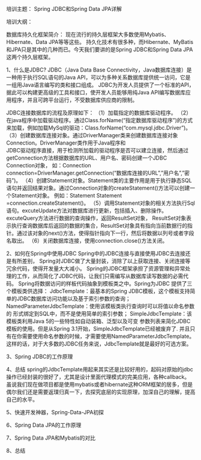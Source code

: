 培训主题： Spring JDBC和Spring Data JPA详解

培训大纲：

数据库持久化框架简介：
    现在流行的持久层框架大多数使用Mybatis、Hibernate、Data JPA等等这些。
    持久化技术有很多种，而Hibernate、MyBatis和JPA只是其中的几种而已。今天我们要讲的是Spring JDBC和Spring Data JPA这两个持久层框架。


1、什么是JDBC?
  JDBC（Java Data Base Connectivity，Java数据库连接）是一种用于执行SQL语句的Java API，可以为多种关系数据库提供统一访问，它是一组用Java语言编写的类和接口组成。
  JDBC为开发人员提供了一个标准的API，据此可以构建更高级的工具和接口，使开发人员能够用纯Java API编写数据库应用程序，并且可跨平台运行，不受数据库供应商的限制。

JDBC连接数据库的流程及原理如下： 
（1）加载指定的数据库驱动程序。 
（2）在java程序中加载驱动程序。通过Class.forName(“指定数据库驱动程序”)的方式来加载，例如加载MySql的驱动：Class.forName(“com.mysql.jdbc.Driver”)。 
（3）创建数据库连接对象。通过DriverManager类来创建数据库连接对象Connection。DriverManager类作用于Java程序和  
    JDBC驱动程序直接，用于检测所加载的驱动程序是否可以建立连接，然后通过getConnection方法根据数据库的URL、用户名、密码创建一个JDBC Connection对象，
    如：Connection connection=DriverManager.getConnection(“数据库连接的URL”,”用户名”,”密码”)。 
（4）创建Statement对象。Statement类的主要作用是用于执行静态SQL语句并返回结果对象。通过Connection对象的createStatement()方法可以创建一个Statement对象。
    例如：Statement Statement =connection.createStatement()。 
（5）调用Statement对象的相关方法执行Sql语句。excuteUpdate方法对数据库进行更新，包括插入、删除操作。excuteQuery方法进行数据的查询操作，返回ResultSet对象，
    ResultSet对象表示执行查询数据库后返回的数据的集合，ResultSet对象具有指向当前数据行的指针。通过该对象的next()方法，使得指针指向下一行，然后将数据以列号或者字段名取出。 
（6）关闭数据库连接，使用connection.close()方法关闭。


2、如何在Spring中使用JDBC
    Spring中的JDBC连接与直接使用JDBC去连接还是有所差别，
    Spring对JDBC做了大量封装，消除了以上获取连接、关闭连接等冗余代码，使得开发量大大减小。 
    Spring的JDBC框架承担了资源管理和异常处理的工作，从而简化了JDBC代码，让我们只需编写从数据库读写数据的必需代码。
    Spring将数据访问的样板代码抽象到模板类之中。Spring为JDBC 提供了三个模板类供选择： 
    JdbcTemplate：最基本的Spring JDBC模板，这个模板支持简单的JDBC数据库访问功能以及基于索引参数的查询；     
    NamedParameterJdbcTemplate：使用该模板类执行查询时可以将值以命名参数的 形式绑定到SQL中，而不是使用简单的索引参数； 
    SimpleJdbcTemplate：该模板类利用Java 5的一些特性如自动装箱、泛型以及可变 参数列表来简化JDBC模板的使用。但是从Spring 3.1开始，SimpleJdbcTemplate已经被废弃了.
    并且只有在你需要使用命名参数的时候，才需要使用NamedParameterJdbcTemplate。这样的话，对于大多数的JDBC任务来说，JdbcTemplate就是最好的可选方案。



3、Spring JDBC的工作原理


4、总结
spring的JdbcTemplate用起来其实还是比较好用的，起码对原始的jdbc操作已经封装的很好了，尤其是设计里面代理模式的完美应用，各种callback。
虽说我们现在做项目都是使用mybatis或者hibernate这种ORM框架的居多，但是偶尔我们还是需要返璞归真一下，去探究底层的实现原理，加深自己的理解，提高自己的水平。


5、快速开发神器，Spring-Data-JPA初探


6、Spring Data JPA的工作原理


7、Spring Data JPA和Mybatis的对比


8、总结